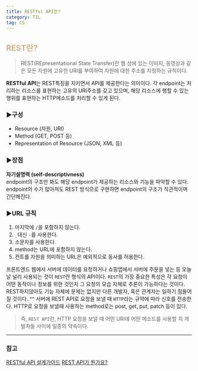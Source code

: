 ```yaml
---
title: RESTful API란?
category: TIL
tag: CS
---
```

## <span style='color:tan'>REST란?</span>

>REST(REpresentational State Transfer)란 웹 상에 있는 이미지, 동영상과 같은 모든 자원에 고유한 URI를 부여하여 자원에 대한 주소를 지정하는 규칙이다. 

**RESTful API**는 REST특징을 지키면서 API를 제공한다는 의미이다. 각 endpoint는 처리하는 리소스를 표현하는 고유의 URI주소를 갖고 있으며, 해당 리소스에 행할 수 있는 행위를 표현하는 HTTP메소드를 처리할 수 있게 된다.

### ▶️구성
- Resource (자원, URI)
- Method (GET, POST 등)
- Representation of Resource (JSON, XML 등)

### ▶️장점
**자기설명력 (self-descriptivness)**<br>
endpoint의 구조만 봐도 해당 endpoint가 제공하는 리소스와 기능을 파악할 수 있다. endpoint의 수가 많아져도 REST 방식으로 구현하면 endpoint의 구조가 직관적이며 간단해진다. 
### ▶️URL 규칙
1. 마지막에 `/`을 포함하지 않는다.
2. `_`대신 `-`를 사용한다.
3. 소문자를 사용한다.
4. method는 URL에 포함하지 않는다.
5. 컨트롤 자원을 의미하는 URL은 예외적으로 동사를 허용한다.

프론트엔드 웹에서 서버에 데이터를 요청하거나 쇼핑앱에서 서버에 주문을 넣는 등 오늘 날 널리 사용되는 것이 `REST`란 형식의 API이다. `REST`의 가장 중요한 특성은 각 요청이 어떤 동작이나 정보를 위한 것인지 그 요청의 모습 자체로 추론이 가능하다는 것이다. REST하지않아도 기능 자체에 문제는 없지만 다른 개발자, 혹은 관계자는 일하기 힘들어질 것이다..^^ 서버에 REST API로 요청을 보낼 때 `HTTP`라는 규약에 따라 신호를 전송한다. HTTP로 요청을 보낼때 사용하는 method로는 post, get, put, patch 등이 있다.

>즉, `REST API`란, HTTP 요청을 보낼 때 어떤 URI에 어떤 메소드를 사용할 지 개발자들 사이에 일종의 약속이다.

---

### 참고
[RESTful API 설계가이드](https://library.gabia.com/contents/8339/)
[REST API가 뭔가요?](https://youtu.be/iOueE9AXDQQ)